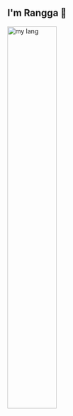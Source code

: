 ## I'm Rangga 👋

<!--
**ranggadiputra23/ranggadiputra23** is a ✨ _special_ ✨ repository because its `README.md` (this file) appears on your GitHub profile.

Here are some ideas to get you started:

- 🔭 I’m currently working on ...
- 🌱 I’m currently learning ...
- 👯 I’m looking to collaborate on ...
- 🤔 I’m looking for help with ...
- 💬 Ask me about ...
- 📫 How to reach me: ...
- 😄 Pronouns: ...
- ⚡ Fun fact: ...
-->

<!-- <img alt="my stats" align="left" width="47%" src="https://github-readme-stats.vercel.app/api?username=ranggadiputra23&show_icons=true&theme=tokyonight" /> -->

<img alt="my lang" align="left" width="47%" src="https://github-readme-stats.vercel.app/api/top-langs/?username=ranggadiputra23&layout=compact&theme=tokyonight" />
